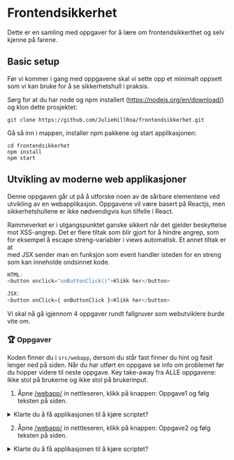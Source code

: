 # Frontendsikkerhet
Dette er en samling med oppgaver for å lære om frontendsikkerthet og selv kjenne på farene.

## Basic setup
Før vi kommer i gang med oppgavene skal vi sette opp et minimalt oppsett som vi kan bruke for å se sikkerhetshull i praksis. 

Sørg for at du har node og npm installert (https://nodejs.org/en/download/) og klon dette prosjektet: 

```
git clone https://github.com/JulieHillRoa/frontendsikkerhet.git
```

Gå så inn i mappen, installer npm pakkene og start applikasjonen:

```
cd frontendsikkerhet
npm install
npm start
```

## Utvikling av moderne web applikasjoner
Denne oppgaven går ut på å utforske noen av de sårbare elementene ved utvikling av en webapplikasjon. 
Oppgavene vil være basert på Reactjs, men sikkerhetshullene er ikke nødvendigvis kun tilfelle i React. 

Rammeverket er i utgangspunktet ganske sikkert når det gjelder beskyttelse mot XSS-angrep.
Det er flere tiltak som blir gjort for å hindre angrep, som for eksempel å escape streng-variabler i views automatisk. Et annet tiltak er at  
med JSX sender man en funksjon som event handler isteden for en streng som kan inneholde ondsinnet kode. 
```js
HTML: 
<button onclick="onButtonClick()">Klikk her</button>

JSX:
<button onClick={ onButtonClick }>Klikk her</button>
```

Vi skal nå gå igjennom 4 oppgaver rundt fallgruver som webutviklere burde vite om. 

### 🏆 Oppgaver
Koden finner du i `src/webapp`, dersom du står fast finner du hint og fasit lenger ned på siden. 
Når du har utført en oppgave se info om problemet før du hopper videre til neste oppgave.
Key take-away fra ALLE oppgavene: Ikke stol på brukerne og ikke stol på brukerinput.

1. Åpne [/webapp/](http://localhost:3000/webapp) in nettleseren, klikk på knappen: Oppgave1 og følg teksten på siden.
<details>
  <summary>Klarte du å få applikasjonen til å kjøre scriptet?</summary>
  Som du sikkert opplevde går det ikke ann å skrive alert("hacked") direkte i feltene. Dette er fordi React escaper input og tolker det som tekst isteden for   kjørbar kode. Dette beskytter oss på god vei mot onsinnede som prøver å utnytte våre inputfelt. Det man derimot ikke får like mye beskyttelse mot er å ta i bruk brukerinput rett i enkelte html-atributter som blir eksekvert når man klikker på elementet. I tilfeller hvor man får kjørt en alert("hacked") er ikke alert med en ufarlig streng ondsinnet i seg selv, poenget her er at dersom du får kjørt en alert får du kjørt mye annen skummelt JavaScript og kan i praksis ta ned hele nettlesere. 
</details>
  
2. Åpne [/webapp/](http://localhost:3000/webapp) in nettleseren, klikk på knappen: Oppgave2 og følg teksten på siden. 
<details>
  <summary>Klarte du å få applikasjonen til å kjøre scriptet?</summary>
  I likhet med oppgave 1 hjelper React oss med å escape og encode enkelte tegn og input som f.eks <script>-tags. Fordi dangerouslySetInnerHTML setter input direkte på DOMen er det likevel ikke alt React hjelper oss med: Som f.eks events på HTML-attributter. Man skal aldri stole på brukerinput og man burde generelt tenke seg om flere ganger før man bruker denne funksjonen eller lar brukere manipulere DOM'en direkte. 
  
En måte å beskytte seg litt mer fra angrep er å Sanatize dataen før den blir eksekvert. Dette finnes det forskjellige pakker som hjelper deg å gjøre.
Blandt annet DOMPurify som i vårt eksempel ville fjernet 
  
  `onerror=alert("Hacked!")` 
  
  delen av 
   
  `<img onerror=alert("Hacked!") src="feil">`
  
og etterlatt den slik: 
   
  `<img src="feil">`
 
</details>
  
3. Åpne [/webapp/](http://localhost:3000/webapp) in nettleseren, klikk på knappen: Oppgave3 og følg teksten på siden. 
  <details>
  <summary>Klarte du å få applikasjonen til å kjøre scriptet?</summary>
  I javascript finnes det en funksjon: eval(). Denne evaluerer koden som blir sendt inn som også vil si at koden blir kjørt. Ved å gjøre en logisk operasjon her kan man også få kjørt ondsinnet kode noe som gjør at det kan være stor fare for et XSS-angrep. Det vil derfor være lurt å finne andre alternativer til å evaluere koden - ikke bruk eval()
</details>
  
4. Åpne [/webapp/](http://localhost:3000/webapp) in nettleseren, klikk på knappen: Oppgave4. Prøv å se om du kan få siden til å kjøre `alert("Hacked")`.
  <details>
  <summary>Klarte du å få applikasjonen til å kjøre scriptet?</summary>
  Her bruker man localStorage. Dette kan være et nyttig verktøy å bruke, men det er veldig lett å manipulere. Hvem som helst kan manipulere localStoragen om man har tilgang til browser-vinduet. Det er derfor viktig å gjøre tiltak som escaping og encoding på denne dataen før man tar den i bruk. 
  
  Et annet stort sikkerhetshull i denne oppgaven er bruken av spread props (...props). Det vil si at man bare sender det som ligger i props nedover treet i steden for å hente ut spesifikke properties man trenger i den spesifikke komponenten. Dette gjør det mulig å sende inn komponenten i vårt eksempel som tar i bruk dangerouslySetInnerHTML.
  </details>

<details>
  <summary>:bulb: Hint 1 </summary>
  
  Ikke forvent at alert-koden blir kjørt før linken er klikket på. Er det noen måte å kjøre javascript-kode på når du er inne i en a-tags href-attributt?
  
</details>
<details>
  <summary>🚨 Løsningsforslag 1 </summary>
  
  Én fasit: `javascript:alert("Hacked!")`
        
  Dersom man kommer på en side som validerer mot `javascript:` kan man sende inn base64: f.eks `<script>alert("Hacked!");</script>` encodet:
  ```js  
  data:text/html;base64,YWxlcnQoImhhY2tlZCEiKQ==
  ```
</details>
<br/>
<details>
  <summary>:bulb: Hint 2 </summary>
  
  Her brukes [dangerouslySetInnerHTML](https://reactjs.org/docs/dom-elements.html#dangerouslysetinnerhtml) til å bytte ut innholdet. 

  Heldigvis vil ikke script-tager bli kjørt hvis man setter de inn med dette attributtet. Det var det første jeg prøvde også. Men det finnes attributter som blir kjørt når spesielle hendelser skjer, vet du om et slikt?
</details>
<details>
  <summary>🚨 Løsningsforslag 2 </summary>
  
Én fasit: `<img onerror=alert("Hacked!") src="feil">`
</details>
<br/>
<details>
  <summary>:bulb: Hint 4.1 </summary>
  
  Her brukes eval til å hente ut verdiene i et objekt. 
  ```js
  const getSvaret = () => {
      input && setSvar(eval('gjest.' + input ))
  };
  ```
Kan du sende inn noe i inputfeltet slik at den fortsetter å lese kode etter at han har funnet eller ikke funnet propertien til gjest?
</details>
</details>
<br/>
<details>
  <summary>:bulb: Hint 4.2 </summary>
  
Pst. Du husker kanskje at [logiske operatorer i JavaScript](https://developer.mozilla.org/en-US/docs/Web/JavaScript/Reference/Operators/Logical_Operators) leses fra venstre til høyre? 
</details>
<details>
  <summary>🚨 Løsningsforslag 4 </summary>
  
Dersom man velger en property som finnes kan man skrive inn: `navn && alert("hacked!")`
eventuelt kan du skrive: `hvaduvil || alert("hacked!")`
    
  Ref: https://developer.mozilla.org/en-US/docs/Web/JavaScript/Reference/Global_Objects/eval#Never_use_eval!
</details>
<br/>
<details>
  <summary>:bulb: Hint 5 </summary>
  
  Det kan se ut som at tekstfeltet laster data fra localStorage. Tekstfeltet er også veldig dynamisk, det ser nesten ut som at man
  kan sende inn helt vilkårlige props. Det er spesielt en prop som utvikleren er veldig stolt av, hva skjer om den f.eks. endres
  til å være en `div`? Kan det da være mulig å låne triks fra tidligere oppgaver?
</details>
<details>
  <summary>🚨 Løsningsforslag 5 </summary>

Her er det ingen validering av props lagret i local storage, vi kan f.eks. gi inn i dev console og lagre følgende:

```json
{  
    "value": "Oops",
    "element": "div",
    "dangerouslySetInnerHTML": { "__html": "<img src='asdfasdf' onerror='alert(\"Hacked\")'>" }
}
```

Ref. https://medium.com/dailyjs/exploiting-script-injection-flaws-in-reactjs-883fb1fe36c1
</details>

### Bonusoppgave 1
Sjekk hobbyprosjekt eller jobbprosjekt om noen av disse sårbarhetene finnes.

### Bonusoppgave 2
Gå inn på [Hacker101](https://ctf.hacker101.com/ctf) og jobb med en CTF etter ditt nivå. Gjerne hvor skills er *web*. 

**Kilder:**

For å lære mer om spesifikke tips for å unngå XSS angrep, se: [XSS cheat sheet](https://cheatsheetseries.owasp.org/cheatsheets/Cross_Site_Scripting_Prevention_Cheat_Sheet.html) 

For å lære mer om spesifikke tiltak mot CSRF se: [CSRF cheat sheet](https://cheatsheetseries.owasp.org/cheatsheets/Cross-Site_Request_Forgery_Prevention_Cheat_Sheet.html#javascript-guidance-for-auto-inclusion-of-csrf-tokens-as-an-ajax-request-header)

For å lære mer om sikkerthet i HTML5 se: [HTML5 security cheat sheet](https://cheatsheetseries.owasp.org/cheatsheets/HTML5_Security_Cheat_Sheet.html)


## NPM og tredjepart biblioteker

Denne delen er bygget opp slik at du for hvert steg får mer informasjon som etterhvert leder deg til to sikkerhetshull som vi har lagt inn i applikasjonen. Begge hull gir brukere mulighet til å utføre stored XSS-angrep. Se an tiden, ikke bruk for lang tid på å lete i steg 1, hopp videre til neste steg hvis du setter deg fast.

### 🏆 Oppgaver

1. Åpne [/npm/](http://localhost:3000/npm) in nettleseren, prøv ut løsningen, eksperimenter litt for å se om du klarer å lure inn en kodesnutt (kjørt en alert("Hacked")
2. Let gjennom kildekoden `/src/npm/` for å finne potensielle sikkerhetshull. Ta en ekstra kikk på pakker man tar i bruk.
3. Kjør `npm outdated` og se om det er pakker som bør oppdateres
4. Kjør `npm audit` og se om du klarer å benytte informasjonen derfra til å utføre et XSS-angrep.
5. Gå inn på https://snyk.io/vuln/ og søk opp pakkene som brukes i dette prosjektet (eller installer `snyk` og kjør `snyk monitor`)
6. Fiks problemene du har funnet og aktiver audit slik at den kjører ved `npm install`

<details>
  <summary>:bulb: Hint 1</summary>

  Du kan bruke informasjonen fra https://snyk.io/vuln/SNYK-JS-MARKDOWNTOJSX-174624 til å lure inn HTML-kode i meldingsfeltet.
</details>

<details>
  <summary>:bulb: Hint 2</summary>

Det er mulig å legge inn et felt, f.eks. navngitt `href` i prototype for alle objekter ved å benytte svakhet i lodash,
trykk på lenken du får opp fra `npm audit`.
</details>

<details>
  <summary>:bulb: Hint 3</summary>

Det ryktes at backend på denne applikasjonen ikke har helt optimal validering. Det er lov å kalle API-et fra postman eller curl.
</details>

<details>
  <summary>🚨 Løsningsforslag 1</summary>

Pakke: markdown-to-jsx

Finn rapportert sikkerhetshull på https://snyk.io/vuln/SNYK-JS-MARKDOWNTOJSX-174624 .

Send inn `<SCRIPT>alert(1)</SCRIPT>` i meldingsfeltet.
</details>

<details>
  <summary>🚨 Løsningsforslag 2</summary>
Pakke: lodash

Finn rapportert svakhet med `npm audit` og benytt prototype pollution til å legge inn `href`-verdi.

```Shell
    curl 'http://localhost:3000/api/message' \
        --data '{"content": "Trykk på hjelp","constructor":{"prototype":{"href": "javascript:alert(1)"}}}' \
        --header 'Content-Type: application/json'
```
</details>

### Bonusoppgave 1

Kjør `npm audit` på eget prosjekt og vurder resultatet.

### Bonusoppgave 2

Søk opp pakker på https://snyk.io/vuln/ se om du finner noe spennende (finner du f.eks. en "Malicious Package" som du kunne ha installert uten å tenke over det).
